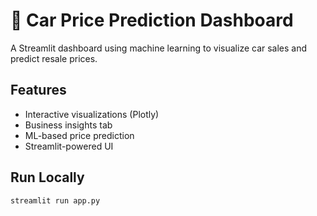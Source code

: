# 🚗 Car Price Prediction Dashboard

A Streamlit dashboard using machine learning to visualize car sales and predict resale prices.

## Features
- Interactive visualizations (Plotly)
- Business insights tab
- ML-based price prediction
- Streamlit-powered UI

## Run Locally

```bash
streamlit run app.py
